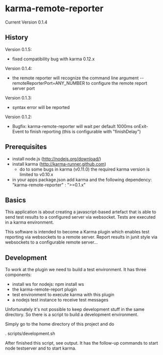 karma-remote-reporter
=====================

Current Version 0.1.4

History
-------
Version 0.1.5:
* fixed compatibility bug with karma 0.12.x 

Version 0.1.4:
* the remote reporter will recognize the command line argument --remoteReporterPort=ANY_NUMBER to configure the remote report server port

Version 0.1.3:
* syntax error will be reported

Version 0.1.2:
* Bugfix: karma-remote-reporter will wait per default 1000ms onExit-Event to finish reporting (this is configurable with "finishDelay")

Prerequisites
-------------

* install node.js (http://nodejs.org/download/)
* install karma (http://karma-runner.github.com)
    * do to some bugs in karma (v0.11.0) the required karma version is limited to v0.10.x
* in your apps package.json add karma and the following dependency: "karma-remote-reporter" : ">=0.1.x"

Basics
------
This application is about creating a javascript-based artefact that is able to send test results
to a configured server via websocket. Tests are executed in a karma environment.

This software is intended to become a Karma plugin which enables test reporting via websockets to a remote server.
Report results in junit style via websockets to a configurable remote server...

Development
-----------
To work at the plugin we need to build a test environment. It has three components:

* install ws for nodejs: npm install ws
* the karma-remote-report plugin
* test environment to execute karma with this plugin
* a nodejs test instance to receive test messages

Unfortunately it's not possible to keep development stuff in the same directory. So there is a script to build
a development environment.

Simply go to the home directory of this project and do

. scripts/development.sh

After finished this script, see output. It has the follow-up commands to start node testserver and to start karma.

